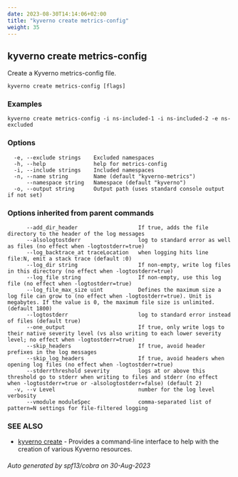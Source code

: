 ```yaml
---
date: 2023-08-30T14:14:06+02:00
title: "kyverno create metrics-config"
weight: 35
---
```

## kyverno create metrics-config

Create a Kyverno metrics-config file.

```
kyverno create metrics-config [flags]
```

### Examples

```
kyverno create metrics-config -i ns-included-1 -i ns-included-2 -e ns-excluded
```

### Options

```
  -e, --exclude strings    Excluded namespaces
  -h, --help               help for metrics-config
  -i, --include strings    Included namespaces
  -n, --name string        Name (default "kyverno-metrics")
      --namespace string   Namespace (default "kyverno")
  -o, --output string      Output path (uses standard console output if not set)
```

### Options inherited from parent commands

```
      --add_dir_header                   If true, adds the file directory to the header of the log messages
      --alsologtostderr                  log to standard error as well as files (no effect when -logtostderr=true)
      --log_backtrace_at traceLocation   when logging hits line file:N, emit a stack trace (default :0)
      --log_dir string                   If non-empty, write log files in this directory (no effect when -logtostderr=true)
      --log_file string                  If non-empty, use this log file (no effect when -logtostderr=true)
      --log_file_max_size uint           Defines the maximum size a log file can grow to (no effect when -logtostderr=true). Unit is megabytes. If the value is 0, the maximum file size is unlimited. (default 1800)
      --logtostderr                      log to standard error instead of files (default true)
      --one_output                       If true, only write logs to their native severity level (vs also writing to each lower severity level; no effect when -logtostderr=true)
      --skip_headers                     If true, avoid header prefixes in the log messages
      --skip_log_headers                 If true, avoid headers when opening log files (no effect when -logtostderr=true)
      --stderrthreshold severity         logs at or above this threshold go to stderr when writing to files and stderr (no effect when -logtostderr=true or -alsologtostderr=false) (default 2)
  -v, --v Level                          number for the log level verbosity
      --vmodule moduleSpec               comma-separated list of pattern=N settings for file-filtered logging
```

### SEE ALSO

* [kyverno create](./kyverno_create)	 - Provides a command-line interface to help with the creation of various Kyverno resources.

###### Auto generated by spf13/cobra on 30-Aug-2023
